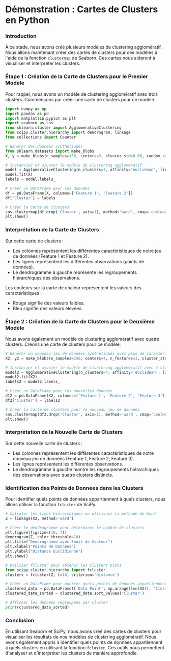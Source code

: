 # Démonstration : Cartes de Clusters en Python

### Introduction
À ce stade, nous avons créé plusieurs modèles de clustering agglomératif. Nous allons maintenant créer des cartes de clusters pour ces modèles à l'aide de la fonction `clustermap` de Seaborn. Ces cartes nous aideront à visualiser et interpréter les clusters.

### Étape 1 : Création de la Carte de Clusters pour le Premier Modèle
Pour rappel, nous avons un modèle de clustering agglomératif avec trois clusters. Commençons par créer une carte de clusters pour ce modèle.

```python
import numpy as np
import pandas as pd
import matplotlib.pyplot as plt
import seaborn as sns
from sklearn.cluster import AgglomerativeClustering
from scipy.cluster.hierarchy import dendrogram, linkage
from collections import Counter

# Générer des données synthétiques
from sklearn.datasets import make_blobs
X, y = make_blobs(n_samples=150, centers=3, cluster_std=0.60, random_state=0)

# Instancier et ajuster le modèle de clustering agglomératif
model = AgglomerativeClustering(n_clusters=3, affinity='euclidean', linkage='ward')
model.fit(X)
labels = model.labels_

# Créer un DataFrame pour les données
df = pd.DataFrame(X, columns=['Feature 1', 'Feature 2'])
df['Cluster'] = labels

# Créer la carte de clusters
sns.clustermap(df.drop('Cluster', axis=1), method='ward', cmap='coolwarm', figsize=(10, 7))
plt.show()
```

### Interprétation de la Carte de Clusters
Sur cette carte de clusters :
- Les colonnes représentent les différentes caractéristiques de notre jeu de données (Feature 1 et Feature 2).
- Les lignes représentent les différentes observations (points de données).
- Le dendrogramme à gauche représente les regroupements hiérarchiques des observations.

Les couleurs sur la carte de chaleur représentent les valeurs des caractéristiques :
- Rouge signifie des valeurs faibles.
- Bleu signifie des valeurs élevées.

### Étape 2 : Création de la Carte de Clusters pour le Deuxième Modèle
Nous avons également un modèle de clustering agglomératif avec quatre clusters. Créons une carte de clusters pour ce modèle.

```python
# Générer un nouveau jeu de données synthétiques avec plus de caractéristiques
X2, y2 = make_blobs(n_samples=150, centers=4, n_features=3, cluster_std=0.60, random_state=42)

# Instancier et ajuster le modèle de clustering agglomératif avec 4 clusters
model2 = AgglomerativeClustering(n_clusters=4, affinity='euclidean', linkage='ward')
model2.fit(X2)
labels2 = model2.labels_

# Créer un DataFrame pour les nouvelles données
df2 = pd.DataFrame(X2, columns=['Feature 1', 'Feature 2', 'Feature 3'])
df2['Cluster'] = labels2

# Créer la carte de clusters pour le nouveau jeu de données
sns.clustermap(df2.drop('Cluster', axis=1), method='ward', cmap='coolwarm', figsize=(10, 7))
plt.show()
```

### Interprétation de la Nouvelle Carte de Clusters
Sur cette nouvelle carte de clusters :
- Les colonnes représentent les différentes caractéristiques de notre nouveau jeu de données (Feature 1, Feature 2, Feature 3).
- Les lignes représentent les différentes observations.
- Le dendrogramme à gauche montre les regroupements hiérarchiques des observations avec quatre clusters distincts.

### Identification des Points de Données dans les Clusters
Pour identifier quels points de données appartiennent à quels clusters, nous allons utiliser la fonction `fcluster` de SciPy.

```python
# Calculer les liens hiérarchiques en utilisant la méthode de Ward
Z = linkage(X2, method='ward')

# Créer le dendrogramme pour déterminer le nombre de clusters
plt.figure(figsize=(10, 7))
dendrogram(Z, color_threshold=10)
plt.title("Dendrogramme avec Seuil de Couleur")
plt.xlabel("Points de Données")
plt.ylabel("Distance Euclidienne")
plt.show()

# Utiliser fcluster pour obtenir les clusters plats
from scipy.cluster.hierarchy import fcluster
clusters = fcluster(Z, t=10, criterion='distance')

# Créer un DataFrame pour montrer quels points de données appartiennent à quels clusters
clustered_data = pd.DataFrame({'Data Point': np.arange(len(X2)), 'Cluster': clusters})
clustered_data_sorted = clustered_data.sort_values('Cluster')

# Afficher les données regroupées par cluster
print(clustered_data_sorted)
```

### Conclusion
En utilisant Seaborn et SciPy, nous avons créé des cartes de clusters pour visualiser les résultats de nos modèles de clustering agglomératif. Nous avons également appris à identifier quels points de données appartiennent à quels clusters en utilisant la fonction `fcluster`. Ces outils nous permettent d'analyser et d'interpréter les clusters de manière approfondie.
